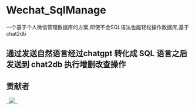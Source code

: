 # Wechat_SqlManage
一个基于个人微信管理数据库的方案,即使不会SQL语法也能轻松操作数据库,基于chat2db
## 通过发送自然语言经过chatgpt 转化成 SQL 语言之后发送到 chat2db 执行增删改查操作


## 贡献者
<a href="https://github.com/buhuizhibuyuci"> 
  <img src="[https://contrib.rocks/image?repo=eryajf/learn-github](https://avatars.githubusercontent.com/u/100076891?v=4)https://avatars.githubusercontent.com/u/100076891?v=4" />  
</a>

